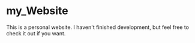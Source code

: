 # my_Website
This is a personal website. I haven't finished development, but feel free to check it out if you want.

